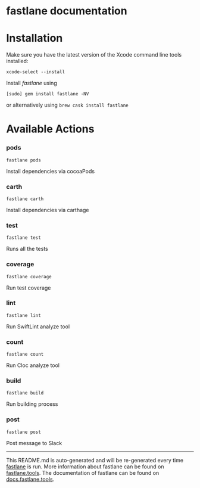fastlane documentation
================
# Installation

Make sure you have the latest version of the Xcode command line tools installed:

```
xcode-select --install
```

Install _fastlane_ using
```
[sudo] gem install fastlane -NV
```
or alternatively using `brew cask install fastlane`

# Available Actions
### pods
```
fastlane pods
```
Install dependencies via cocoaPods
### carth
```
fastlane carth
```
Install dependencies via carthage
### test
```
fastlane test
```
Runs all the tests
### coverage
```
fastlane coverage
```
Run test coverage
### lint
```
fastlane lint
```
Run SwiftLint analyze tool
### count
```
fastlane count
```
Run Cloc analyze tool
### build
```
fastlane build
```
Run building process
### post
```
fastlane post
```
Post message to Slack

----

This README.md is auto-generated and will be re-generated every time [fastlane](https://fastlane.tools) is run.
More information about fastlane can be found on [fastlane.tools](https://fastlane.tools).
The documentation of fastlane can be found on [docs.fastlane.tools](https://docs.fastlane.tools).
